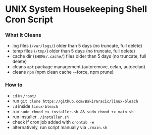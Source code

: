 # UNIX System Housekeeping Shell Cron Script

### What It Cleans
- log files (`/var/logs/`) older than 5 days (no truncate, full delete)
- temp files (`/tmp/`) older than 5 days (no truncate, full delete)
- cache dir (`$HOME/.cache/`) files older than 5 days (no truncate, full delete)
- cleans `apt` package management (autoremove, celan, autocelan)
- cleans `npm` (npm clean cache --force, npm prune)

### How to
- `cd` in `/root/`
- run `git clone https://github.com/BakirGracic/linux-bleach`
- `cd` inside `linux-bleach`
- run `sudo chmod +x installer.sh && sudo chmod +x main.sh`
- run installer `./installer.sh`
- check if cron job added with `crontab -e`
- alternatively, run script manually via `./main.sh`
